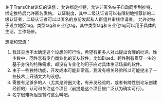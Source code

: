 关于TransChat论坛的设想：
    允许绑定推特，允许非匿名帖子自动同步到推特，绑定推特后允许匿名发帖。
    认证制度，其中二级认证者可以有限制地推荐新的二级认证者，二级认证者可以以匿名的身份发起私人群组并审核申请者。
    允许对帖子设立地区tag，类型tag和专业化tag，其中类型tag和专业化tag可以用于具体的生活，工作场景。

想法和交流：
1.	我其实也不太确定这个设想的可行性，希望有更多人对此提出合理的批评。性少数中，同性恋有专门商业化的交友软件，比如Blued。跨性别有贯穿一生的基于身份的特殊需求，却没有专业化的用于应对具体生活场景的软件。
2.	由于一些独特功能，开发成本可能非常高，我没有相关经验所以可能提出了一些技术上开销太大的设想。
3.	需要有足够多的人（尤其是跨圈大佬，有开发经验的，或者有跨性别论坛创建经验的）认可和关注这个项目（前提是这个项目被广泛认为确实可行）。
4.	名字很难听但是暂时这么叫吧。
